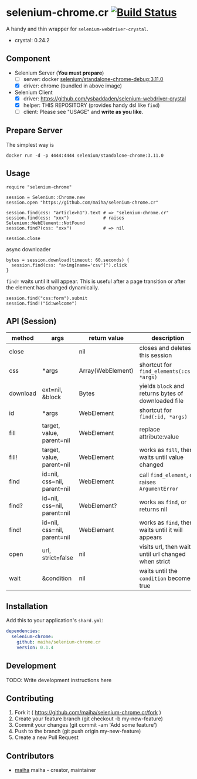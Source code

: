 # selenium-chrome.cr [![Build Status](https://travis-ci.org/maiha/selenium-chrome.cr.svg?branch=master)](https://travis-ci.org/maiha/selenium-chrome.cr)

A handy and thin wrapper for `selenium-webdriver-crystal`.

- crystal: 0.24.2

## Component

- Selenium Server (**You must prepare**)
  - [ ] server: docker [selenium/standalone-chrome-debug:3.11.0](https://hub.docker.com/r/selenium/standalone-chrome-debug/)
  - [x] driver: chrome (bundled in above image)
- Selenium Client
  - [x] driver: https://github.com/ysbaddaden/selenium-webdriver-crystal
  - [x] helper: THIS REPOSITORY (provides handy dsl like `find`)
  - [ ] client: Please see "USAGE" and **write as you like**.

## Prepare Server
The simplest way is
```shell
docker run -d -p 4444:4444 selenium/standalone-chrome:3.11.0
```

## Usage

```crystal
require "selenium-chrome"

session = Selenium::Chrome.new
session.open "https://github.com/maiha/selenium-chrome.cr"

session.find(css: "article>h1").text # => "selenium-chrome.cr"
session.find(css: "xxx")             # raises Selenium::WebElement::NotFound
session.find?(css: "xxx")            # => nil

session.close
```

async downloader

```crystal
bytes = session.download(timeout: 60.seconds) {
  session.find(css: "a>img[name='csv']").click
}
```

`find!` waits until it will appear. This is useful after a page transition or after the element has changed dynamically.

```crystal
session.find("css:form").submit
session.find!("id:welcome")
```

## API (Session)

| method   | args                        | return value      | description                                          |
|----------|-----------------------------|-------------------|------------------------------------------------------|
| close    |                             | nil               | closes and deletes this session                      |
| css      | *args                       | Array(WebElement) | shortcut for `find_elements(:css, *args)`            |
| download | ext=nil, &block             | Bytes             | yields `block` and returns bytes of downloaded file  |
| id       | *args                       | WebElement        | shortcut for `find(:id, *args)`                      |
| fill     | target, value, parent=nil   | WebElement        | replace attribute:value                              |
| fill!    | target, value, parent=nil   | WebElement        | works as `fill`,  then waits until value changed     |
| find     | id=nil, css=nil, parent=nil | WebElement        | call `find_element`, or raises `ArgumentError`       |
| find?    | id=nil, css=nil, parent=nil | WebElement?       | works as `find`, or returns nil                      |
| find!    | id=nil, css=nil, parent=nil | WebElement        | works as `find`, then waits until it will appears    |
| open     | url, strict=false           | nil               | visits url, then waits until url changed when strict |
| wait     | &condition                  | nil               | waits until the `condition` becomes true             |


## Installation

Add this to your application's `shard.yml`:

```yaml
dependencies:
  selenium-chrome:
    github: maiha/selenium-chrome.cr
    version: 0.1.4
```

## Development

TODO: Write development instructions here

## Contributing

1. Fork it ( https://github.com/maiha/selenium-chrome.cr/fork )
2. Create your feature branch (git checkout -b my-new-feature)
3. Commit your changes (git commit -am 'Add some feature')
4. Push to the branch (git push origin my-new-feature)
5. Create a new Pull Request

## Contributors

- [maiha](https://github.com/maiha) maiha - creator, maintainer
